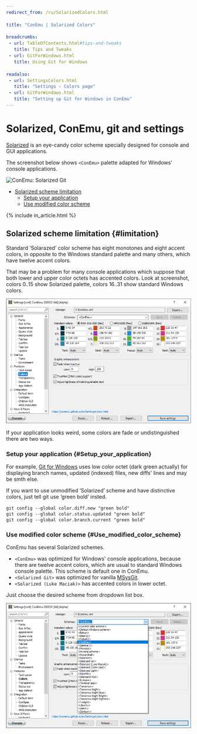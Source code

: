 ```yaml
---
redirect_from: /ru/SolarizedColors.html

title: "ConEmu | Solarized Colors"

breadcrumbs:
 - url: TableOfContents.html#tips-and-tweaks
   title: Tips and Tweaks
 - url: GitForWindows.html
   title: Using Git for Windows

readalso:
 - url: SettingsColors.html
   title: "Settings › Colors page"
 - url: GitForWindows.html
   title: "Setting up Git for Windows in ConEmu"
---
```


# Solarized, ConEmu, git and settings

[Solarized](http://ethanschoonover.com/solarized) is an eye-candy color scheme
specially designed for console and GUI applications.

The screenshot below shows `<ConEmu>` palette adapted for Windows' console applications.

![ConEmu: Solarized Git](/img/SolarizedGit.png)

* [Solarized scheme limitation](#limitation)
  * [Setup your application](#Setup_your_application)
  * [Use modified color scheme](#Use_modified_color_scheme)

{% include in_article.html %}


## Solarized scheme limitation  {#limitation}

Standard ‘Solarazed’ color scheme has eight monotones and eight accent colors,
in opposite to the Windows standard palette and many others,
which have twelve accent colors.

That may be a problem for many console applications which suppose that
both lower and upper color octets has accented colors. Look at screenshot,
colors 0..15 show Solarized palette, colors 16..31 show standard Windows colors.

![ConEmu: Settings' Colors](/img/Settings-Colors.png)

If your application looks weird, some colors are fade or undistinguished there are two ways.



### Setup your application  {#Setup_your_application}

For example, [Git for Windows](GitForWindows.html) uses low color octet
(dark green actually) for displaying branch names, updated (indexed) files,
new diffs' lines and may be smth else.

If you want to use unmodified ‘Solarized’ scheme and have distinctive colors,
just tell git use ‘green bold’ insted.

~~~
git config --global color.diff.new "green bold"
git config --global color.status.updated "green bold"
git config --global color.branch.current "green bold"
~~~



### Use modified color scheme  {#Use_modified_color_scheme}

ConEmu has several Solarized schemes.

* `<ConEmu>` was optimized for Windows' console applications, because there are
  twelve accent colors, which are usual to standard Windows console palette.
  This scheme is default one in ConEmu.
* `<Solarized Git>` was optimized for vanilla [MSysGit](http://msysgit.github.io/).
* `<Solarized (Luke Maciak)>` has accented colors in lower octet.

Just choose the desired scheme from dropdown list box.

![ConEmu: Settings' Colors](/img/Settings-Colors2.png)
